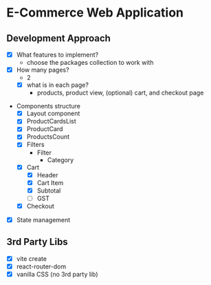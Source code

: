# E-Commerce Web Application

## Development Approach

- [x] What features to implement?
  - choose the packages collection to work with
- [x] How many pages?
  - 2
  - [x] what is in each page?
    - products, product view, (optional) cart, and checkout page
- Components structure
  - [x] Layout component
  - [x] ProductCardsList
  - [x] ProductCard
  - [x] ProductsCount
  - [x] Filters
    - Filter
      - Category
  - [x] Cart
    - [x] Header
    - [x] Cart Item
    - [x] Subtotal
    - [ ] GST
  - [x] Checkout
- [x] State management

## 3rd Party Libs

- [x] vite create
- [x] react-router-dom
- [x] vanilla CSS (no 3rd party lib)
